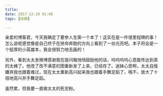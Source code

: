 ```yaml
---
title: 
date: 2017-12-29 01:08
tags: [绘画]

---
```


亲爱的博客君，今天我确定了要参人生第一个本了！这实在是一件很里程碑的事！怎么说呢感觉像是自己终于在拼命奔跑的方向上看到了一丝光亮吧。本子将会是一个挺厚的小英雄本，我会很努力地去画的！

另外，看到太太发微博感谢我在提问箱悄悄鼓励他的话，呜呜呜呜心意能传达到真的太棒了。他改了改不满意的图重新发了上来，已经存了。迷妹心思啊，太太自我嫌弃我也跟着难过，现在太太重新高兴起来我也跟着手舞足蹈了，哦不，放大了十倍地高兴并手舞足蹈。

虽然累，但我要一直做太太的死忠粉。
